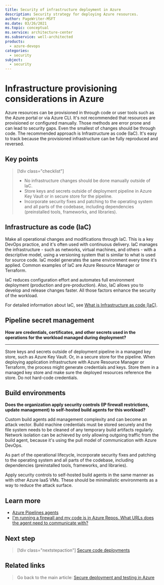 ```yaml
---
title: Security of infrastructure deployment in Azure
description: Security strategy for deploying Azure resources.
author: PageWriter-MSFT
ms.date: 03/26/2021
ms.topic: conceptual
ms.service: architecture-center
ms.subservice: well-architected
products:
  - azure-devops
categories:
  - security
subject:
  - security
---
```


# Infrastructure provisioning considerations in Azure

Azure resources can be provisioned in through code or user tools such as the Azure portal or via Azure CLI. It's not recommended that resources are provisioned or configured manually. Those methods are error prone and can lead to security gaps. Even the smallest of changes should be through code. The recommended approach is Infrastructure as code (IaC). It's easy to track because the provisioned infrastructure can be fully reproduced and reversed. 


## Key points

> [!div class="checklist"]
> - No infrastructure changes should be done manually outside of IaC.
> - Store keys and secrets outside of deployment pipeline in Azure Key Vault or in secure store for the pipeline.
> - Incorporate security fixes and patching to the operating system and all parts of the codebase, including dependencies (preinstalled tools, frameworks, and libraries).

## Infrastructure as code (IaC) 

Make all operational changes and modifications through IaC. This is a key DevOps practice, and it's often used with continuous delivery. IaC manages the infrastructure - such as networks, virtual machines, and others - with a descriptive model, using a versioning system that is similar to what is used for source code. IaC model generates the same environment every time it's applied. Common examples of IaC are Azure Resource Manager or Terraform.

IaC reduces configuration effort and automates full environment deployment (production and pre-production). Also, IaC allows you to develop and release changes faster. All those factors enhance the security of the workload.

For detailed information about IaC, see [What is Infrastructure as code (IaC)](/devops/deliver/what-is-infrastructure-as-code).

## Pipeline secret management
**How are credentials, certificates, and other secrets used in the operations for the workload managed during deployment?**
***

Store keys and secrets outside of deployment pipeline in a managed key store, such as Azure Key Vault. Or, in a secure store for the pipeline. When deploying application infrastructure with Azure Resource Manager or Terraform, the process might generate credentials and keys. Store them in a managed key store and make sure the deployed resources reference the store. Do not hard-code credentials.

## Build environments

**Does the organization apply security controls (IP firewall restrictions, update management) to self-hosted build agents for this workload?**

Custom build agents add management complexity and can become an attack vector. Build machine credentials must be stored securely and the file system needs to be cleaned of any temporary build artifacts regularly. Network isolation can be achieved by only allowing outgoing traffic from the build agent, because it's using the pull model of communication with Azure DevOps.

As part of the operational lifecycle, incorporate security fixes and patching to the operating system and all parts of the codebase, including dependencies (preinstalled tools, frameworks, and libraries).

Apply security controls to self-hosted build agents in the same manner as with other Azure IaaS VMs. These should be minimalistic environments as a way to reduce the attack surface.

## Learn more

- [Azure Pipelines agents](/azure/devops/pipelines/agents/agents?view=azure-devops&tabs=browser&preserve-view=true)
- [I'm running a firewall and my code is in Azure Repos. What URLs does the agent need to communicate with?](/azure/devops/pipelines/agents/v2-windows?view=azure-devops#im-running-a-firewall-and-my-code-is-in-azure-repos-what-urls-does-the-agent-need-to-communicate-with&preserve-view=true)

## Next step

> [!div class="nextstepaction"]
> [Secure code deployments](./deploy-code.md)

## Related links

> Go back to the main article: [Secure deployment and testing in Azure](deploy.md)

